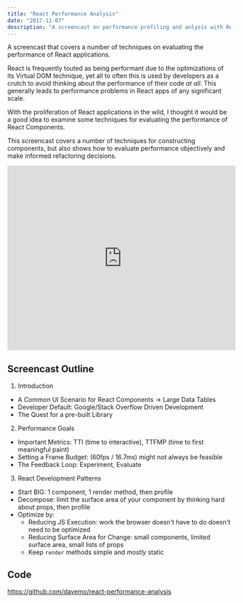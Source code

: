 ```yaml
---
title: "React Performance Analysis"
date: "2017-11-07"
description: "A screencast on performance profiling and anlysis with React"
---
```


<aside class="tldr">
  A screencast that covers a number of techniques on evaluating the performance of React applications.
</aside>

React is frequently touted as being performant due to the optimizations of its Virtual DOM technique, yet all to often this is used by developers as a crutch to avoid thinking about the performance of their code _at all_. This generally leads to performance problems in React apps of any significant scale.

With the proliferation of React applications in the wild, I thought it would be a good idea to examine some techniques for evaluating the performance of React Components.

This screencast covers a number of techniques for constructing components, but also shows how to evaluate performance objectively and make informed refactoring decisions.

<iframe src="https://www.youtube.com/embed/sVDnCMIkmTM?wmode=transparent" allowfullscreen frameborder="0" height="417" width="515"></iframe>

## Screencast Outline

1. Introduction

  * A Common UI Scenario for React Components -> Large Data Tables
  * Developer Default: Google/Stack Overflow Driven Development
  * The Quest for a pre-built Library

2. Performance Goals

  * Important Metrics: TTI (time to interactive), TTFMP (time to first meaningful paint)
  * Setting a Frame Budget: (60fps / 16.7ms) might not always be feasible
  * The Feedback Loop: Experiment, Evaluate

3. React Development Patterns

  * Start BIG: 1 component, 1 render method, then profile
  * Decompose: limit the surface area of your component by thinking hard about props, then profile
  * Optimize by:
    * Reducing JS Execution: work the browser doesn't have to do doesn't need to be optimized
    * Reducing Surface Area for Change: small components, limited surface area, small lists of props
    * Keep `render` methods simple and _mostly_ static

## Code

https://github.com/davemo/react-performance-analysis